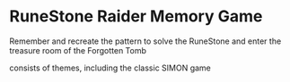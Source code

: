 # RuneStone Raider Memory Game

Remember and recreate the pattern to solve the RuneStone and enter the treasure room of the Forgotten Tomb

consists of themes, including the classic SIMON game
